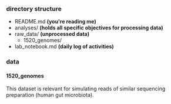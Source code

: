 ### directory structure
- README.md **(you're reading me)**
- analyses/ **(holds all specific objectives for processing data)**
- raw_data/ **(unprocessed data)**
  - 1520_genomes/
- lab_notebook.md **(daily log of activities)**

### data

#### 1520_genomes

This dataset is relevant for simulating reads of similar sequencing preparation (human gut microbiota).


